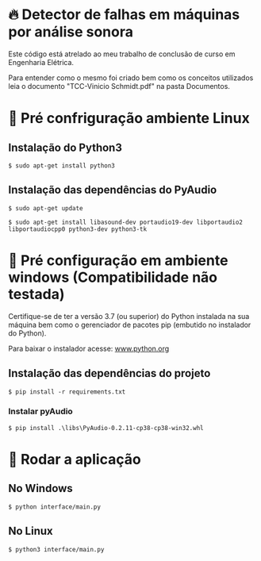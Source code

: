 # :fire: Detector de falhas em máquinas por análise sonora

Este código está atrelado ao meu trabalho de conclusão de curso em Engenharia Elétrica. 

Para entender como o mesmo foi criado bem como os conceitos utilizados leia o documento "TCC-Vinicio Schmidt.pdf" na pasta Documentos.

# :hammer: Pré confriguração ambiente Linux

## Instalação do Python3

`$ sudo apt-get install python3`

## Instalação das dependências do PyAudio

`$ sudo apt-get update`

`$ sudo apt-get install libasound-dev portaudio19-dev libportaudio2 libportaudiocpp0 python3-dev python3-tk`

# :hammer: Pré configuração em ambiente windows (Compatibilidade não testada)

Certifique-se de ter a versão 3.7 (ou superior) do Python instalada na sua máquina bem como o gerenciador de pacotes pip (embutido no instalador do Python).

Para baixar o instalador acesse: www.python.org

## Instalação das dependências do projeto

`$ pip install -r requirements.txt`

### Instalar pyAudio

`$ pip install .\libs\PyAudio-0.2.11-cp38-cp38-win32.whl`

# :rocket: Rodar a aplicação

## No Windows
`$ python interface/main.py`

## No Linux
`$ python3 interface/main.py`
